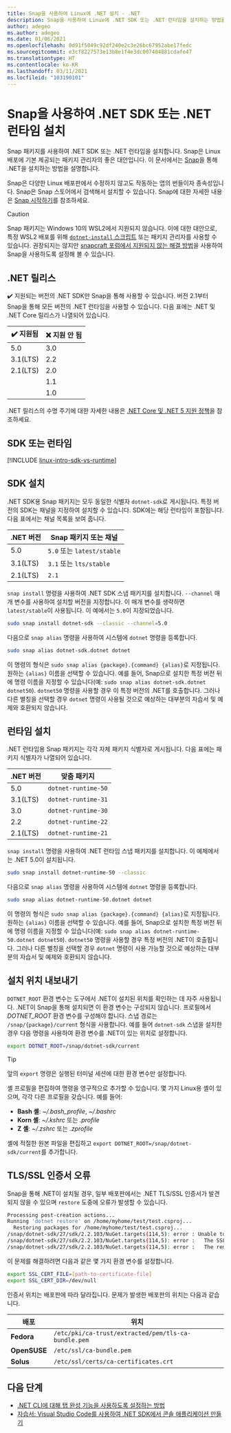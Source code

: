 ```yaml
---
title: Snap을 사용하여 Linux에 .NET 설치 - .NET
description: Snap을 사용하여 Linux에 .NET SDK 또는 .NET 런타임을 설치하는 방법을 보여 줍니다.
author: adegeo
ms.author: adegeo
ms.date: 01/06/2021
ms.openlocfilehash: 0d91f5049c92df240e2c3e26bc67952abe17fedc
ms.sourcegitcommit: e3cf8227573e13b8e1f4e3dc007404881cdafe47
ms.translationtype: HT
ms.contentlocale: ko-KR
ms.lasthandoff: 03/11/2021
ms.locfileid: "103190101"
---
```

# <a name="install-the-net-sdk-or-the-net-runtime-with-snap"></a>Snap을 사용하여 .NET SDK 또는 .NET 런타임 설치

Snap 패키지를 사용하여 .NET SDK 또는 .NET 런타임을 설치합니다. Snap은 Linux 배포에 기본 제공되는 패키지 관리자의 좋은 대안입니다. 이 문서에서는 [Snap](https://snapcraft.io/dotnet-sdk)을 통해 .NET을 설치하는 방법을 설명합니다.

Snap은 다양한 Linux 배포판에서 수정하지 않고도 작동하는 앱의 번들이자 종속성입니다. Snap은 Snap 스토어에서 검색해서 설치할 수 있습니다. Snap에 대한 자세한 내용은 [Snap 시작하기](https://snapcraft.io/docs/getting-started)를 참조하세요.

> [!CAUTION]
> Snap 패키지는 Windows 10의 WSL2에서 지원되지 않습니다. 이에 대한 대안으로, 특정 WSL2 배포를 위해 [`dotnet-install` 스크립트](linux-scripted-manual.md#scripted-install) 또는 패키지 관리자를 사용할 수 있습니다. 권장되지는 않지만 [snapcraft 포럼에서 지원되지 않는 해결 방법](https://forum.snapcraft.io/t/running-snaps-on-wsl2-insiders-only-for-now/13033)을 사용하여 Snap을 사용하도록 설정해 볼 수 있습니다.

## <a name="net-releases"></a>.NET 릴리스

✔️ 지원되는 버전의 .NET SDK만 Snap을 통해 사용할 수 있습니다. 버전 2.1부터 Snap을 통해 모든 버전의 .NET 런타임을 사용할 수 있습니다. 다음 표에는 .NET 및 .NET Core 릴리스가 나열되어 있습니다.

| ✔️ 지원됨 | ❌ 지원 안 됨 |
|-------------|---------------|
| 5.0         | 3.0           |
| 3.1(LTS)   | 2.2           |
| 2.1(LTS)   | 2.0           |
|             | 1.1           |
|             | 1.0           |

.NET 릴리스의 수명 주기에 대한 자세한 내용은 [.NET Core 및 .NET 5 지원 정책](https://dotnet.microsoft.com/platform/support/policy/dotnet-core)을 참조하세요.

## <a name="sdk-or-runtime"></a>SDK 또는 런타임

[!INCLUDE [linux-intro-sdk-vs-runtime](includes/linux-intro-sdk-vs-runtime.md)]

## <a name="install-the-sdk"></a>SDK 설치

.NET SDK용 Snap 패키지는 모두 동일한 식별자 `dotnet-sdk`로 게시됩니다. 특정 버전의 SDK는 채널을 지정하여 설치할 수 있습니다. SDK에는 해당 런타임이 포함됩니다. 다음 표에서는 채널 목록을 보여 줍니다.

| .NET 버전 | Snap 패키지 또는 채널  |
|--------------|--------------------------|
| 5.0          | `5.0` 또는 `latest/stable` |
| 3.1(LTS)    | `3.1` 또는 `lts/stable`    |
| 2.1(LTS)    | `2.1`                    |

`snap install` 명령을 사용하여 .NET SDK 스냅 패키지를 설치합니다. `--channel` 매개 변수를 사용하여 설치할 버전을 지정합니다. 이 매개 변수를 생략하면 `latest/stable`이 사용됩니다. 이 예에서는 `5.0`이 지정되었습니다.

```bash
sudo snap install dotnet-sdk --classic --channel=5.0
```

다음으로 `snap alias` 명령을 사용하여 시스템에 `dotnet` 명령을 등록합니다.

```bash
sudo snap alias dotnet-sdk.dotnet dotnet
```

이 명령의 형식은 `sudo snap alias {package}.{command} {alias}`로 지정됩니다. 원하는 `{alias}` 이름을 선택할 수 있습니다. 예를 들어, Snap으로 설치한 특정 버전 뒤에 명령 이름을 지정할 수 있습니다(예: `sudo snap alias dotnet-sdk.dotnet dotnet50`). `dotnet50` 명령을 사용할 경우 이 특정 버전의 .NET를 호출합니다. 그러나 다른 별칭을 선택할 경우 `dotnet` 명령이 사용될 것으로 예상하는 대부분의 자습서 및 예제와 호환되지 않습니다.

## <a name="install-the-runtime"></a>런타임 설치

.NET 런타임용 Snap 패키지는 각각 자체 패키지 식별자로 게시됩니다. 다음 표에는 패키지 식별자가 나열되어 있습니다.

| .NET 버전      | 맞춤 패키지        |
|-------------------|---------------------|
| 5.0               | `dotnet-runtime-50` |
| 3.1(LTS)         | `dotnet-runtime-31` |
| 3.0               | `dotnet-runtime-30` |
| 2.2               | `dotnet-runtime-22` |
| 2.1(LTS)         | `dotnet-runtime-21` |

`snap install` 명령을 사용하여 .NET 런타임 스냅 패키지를 설치합니다. 이 예제에서는 .NET 5.0이 설치됩니다.

```bash
sudo snap install dotnet-runtime-50 --classic
```

다음으로 `snap alias` 명령을 사용하여 시스템에 `dotnet` 명령을 등록합니다.

```bash
sudo snap alias dotnet-runtime-50.dotnet dotnet
```

이 명령의 형식은 `sudo snap alias {package}.{command} {alias}`로 지정됩니다. 원하는 `{alias}` 이름을 선택할 수 있습니다. 예를 들어, Snap으로 설치한 특정 버전 뒤에 명령 이름을 지정할 수 있습니다(예: `sudo snap alias dotnet-runtime-50.dotnet dotnet50`). `dotnet50` 명령을 사용할 경우 특정 버전의 .NET이 호출됩니다. 그러나 다른 별칭을 선택할 경우 `dotnet` 명령이 사용 가능할 것으로 예상하는 대부분의 자습서 및 예제와 호환되지 않습니다.

## <a name="export-the-install-location"></a>설치 위치 내보내기

`DOTNET_ROOT` 환경 변수는 도구에서 .NET이 설치된 위치를 확인하는 데 자주 사용됩니다. .NET이 Snap을 통해 설치되면 이 환경 변수는 구성되지 않습니다. 프로필에서 *DOTNET_ROOT* 환경 변수를 구성해야 합니다. 스냅 경로는 `/snap/{package}/current` 형식을 사용합니다. 예를 들어 `dotnet-sdk` 스냅을 설치한 경우 다음 명령을 사용하여 환경 변수를 .NET이 있는 위치로 설정합니다.

```bash
export DOTNET_ROOT=/snap/dotnet-sdk/current
```

> [!TIP]
> 앞의 `export` 명령은 실행된 터미널 세션에 대한 환경 변수만 설정합니다.
>
> 셸 프로필을 편집하여 명령을 영구적으로 추가할 수 있습니다. 몇 가지 Linux용 셸이 있으며, 각각 다른 프로필을 갖습니다. 예를 들어:
>
> - **Bash 셸**: *~/.bash_profile*, *~/.bashrc*
> - **Korn 셸**: *~/.kshrc* 또는 *.profile*
> - **Z 셸**: *~/.zshrc* 또는 *.zprofile*
>
> 셸에 적절한 원본 파일을 편집하고 `export DOTNET_ROOT=/snap/dotnet-sdk/current`를 추가합니다.

## <a name="tlsssl-certificate-errors"></a>TLS/SSL 인증서 오류

Snap을 통해 .NET이 설치될 경우, 일부 배포판에서는 .NET TLS/SSL 인증서가 발견되지 않을 수 있으며 `restore` 도중에 오류가 발생할 수 있습니다.

```bash
Processing post-creation actions...
Running 'dotnet restore' on /home/myhome/test/test.csproj...
  Restoring packages for /home/myhome/test/test.csproj...
/snap/dotnet-sdk/27/sdk/2.2.103/NuGet.targets(114,5): error : Unable to load the service index for source https://api.nuget.org/v3/index.json. [/home/myhome/test/test.csproj]
/snap/dotnet-sdk/27/sdk/2.2.103/NuGet.targets(114,5): error :   The SSL connection could not be established, see inner exception. [/home/myhome/test/test.csproj]
/snap/dotnet-sdk/27/sdk/2.2.103/NuGet.targets(114,5): error :   The remote certificate is invalid according to the validation procedure. [/home/myhome/test/test.csproj]
```

이 문제를 해결하려면 다음과 같은 몇 가지 환경 변수를 설정합니다.

```bash
export SSL_CERT_FILE=[path-to-certificate-file]
export SSL_CERT_DIR=/dev/null
```

인증서 위치는 배포판에 따라 달라집니다. 문제가 발생한 배포판의 위치는 다음과 같습니다.

| 배포 | 위치                                            |
|--------------|-----------------------------------------------------|
| **Fedora**   | `/etc/pki/ca-trust/extracted/pem/tls-ca-bundle.pem` |
| **OpenSUSE** | `/etc/ssl/ca-bundle.pem`                            |
| **Solus**    | `/etc/ssl/certs/ca-certificates.crt`                |

## <a name="next-steps"></a>다음 단계

- [.NET CLI에 대해 탭 완성 기능을 사용하도록 설정하는 방법](../tools/enable-tab-autocomplete.md)
- [자습서: Visual Studio Code를 사용하여 .NET SDK에서 콘솔 애플리케이션 만들기](../tutorials/with-visual-studio-code.md)
